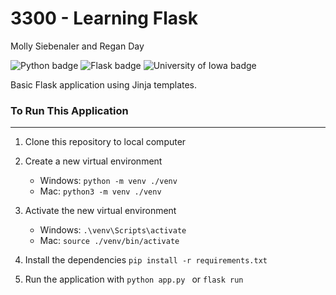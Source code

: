 # 3300 - Learning Flask
Molly Siebenaler and Regan Day

![Python badge](https://img.shields.io/static/v1?message=python&logo=python&labelColor=5c5c5c&color=3776AB&logoColor=white&label=%20&style=for-the-badge) ![Flask badge](https://img.shields.io/static/v1?message=Flask&logo=Flask&labelColor=5c5c5c&color=000000&logoColor=white&label=%20&style=for-the-badge) ![University of Iowa badge](https://img.shields.io/static/v1?message=Hawks!!&labelColor=000000&color=FFCD00&label=Go&style=for-the-badge)

Basic Flask application using Jinja templates.

### To Run This Application

---

1. Clone this repository to local computer

2. Create a new virtual environment

   - Windows: `python -m venv ./venv`
   - Mac: `python3 -m venv ./venv`

3. Activate the new virtual environment

   - Windows: `.\venv\Scripts\activate`
   - Mac: `source ./venv/bin/activate`

4. Install the dependencies `pip install -r requirements.txt`

5. Run the application with
   `python app.py ` or `flask run`


